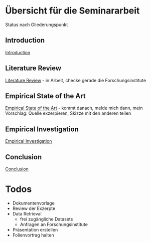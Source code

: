 # Übersicht für die Seminararbeit

Status nach Gliederungspunkt

## Introduction

[Introduction](Introduction.md)

## Literature Review 

[Literature Review](Literature_Review.md) - in Arbeit, checke gerade die Forschungsinstitute

## Empirical State of the Art

[Empirical State of the Art](Empirical_State_of_the_Art.md) - kommt danach, melde mich dann, mein Vorschlag: Quelle exzerpieren, Skizze mit den anderen teilen

## Empirical Investigation

[Empirical Investigation](EmpiricalInvestigation.md)

## Conclusion

[Conclusion](Conclusion.md)

# Todos

* Dokumentenvorlage
* Review der Exzerpte
* Data Retrieval
    * frei zugängliche Datasets
    * Anfragen an Forschungsinstitute
* Präsentation erstellen
* Folienvortrag halten
